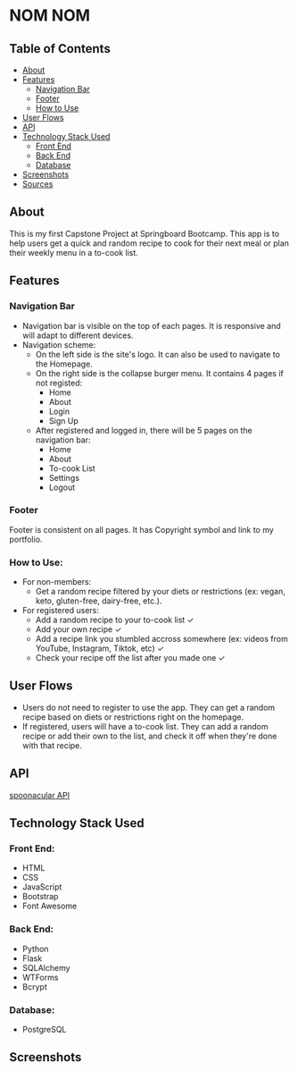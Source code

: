 # NOM NOM

## Table of Contents
- [About](#about)
- [Features](#features)
  - [Navigation Bar](#navigation-bar)
  - [Footer](#footer)
  - [How to Use](#how-to-use)
- [User Flows](#user-flows)
- [API](#api)
- [Technology Stack Used](#technology-stack-used)
  - [Front End](#front-end)
  - [Back End](#back-end)
  - [Database](#database)
- [Screenshots](#screenshots)
- [Sources](#sources)

## About
This is my first Capstone Project at Springboard Bootcamp. This app is to help users get a quick and random recipe to cook for their next meal or plan their weekly menu in a to-cook list.

## Features
### Navigation Bar
- Navigation bar is visible on the top of each pages. It is responsive and will adapt to different devices.
- Navigation scheme:
  - On the left side is the site's logo. It can also be used to navigate to the Homepage.
  - On the right side is the collapse burger menu. It contains 4 pages if not registed:
    - Home
    - About
    - Login
    - Sign Up
  - After registered and logged in, there will be 5 pages on the navigation bar:
    - Home
    - About
    - To-cook List
    - Settings
    - Logout 

### Footer
Footer is consistent on all pages. It has Copyright symbol and link to my portfolio.

### How to Use:
- For non-members:
  - Get a random recipe filtered by your diets or restrictions (ex: vegan, keto, gluten-free, dairy-free, etc.).
- For registered users:
  - Add a random recipe to your to-cook list ✓
  - Add your own recipe ✓
  - Add a recipe link you stumbled accross somewhere (ex: videos from YouTube, Instagram, Tiktok, etc) ✓
  - Check your recipe off the list after you made one ✓

## User Flows
- Users do not need to register to use the app. They can get a random recipe based on diets or restrictions right on the homepage.
- If registered, users will have a to-cook list. They can add a random recipe or add their own to the list, and check it off when they're done with that recipe.

## API
[spoonacular API](https://spoonacular.com/food-api/docs)

## Technology Stack Used
### Front End:
- HTML
- CSS
- JavaScript
- Bootstrap
- Font Awesome
### Back End:
- Python
- Flask
- SQLAlchemy
- WTForms
- Bcrypt
### Database:
- PostgreSQL

## Screenshots
